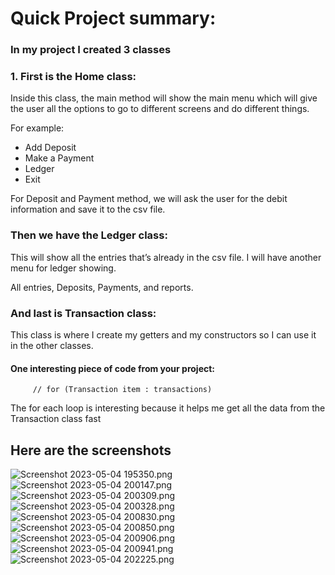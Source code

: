 # Quick Project summary:

### In my project I created 3 classes
### 1. First is the Home class:
Inside this class, the main method will show the main menu which will give the user all the options to go to different screens and do different things.

For example: 
- Add Deposit 
- Make a Payment 
- Ledger
-  Exit

For Deposit and Payment method, we will ask the user for the debit information and save it to the csv file.

### Then we have the Ledger class:

This will show all the entries that’s already in the csv file.
I will have another menu for ledger showing.

All entries, Deposits, Payments, and reports.

### And last is Transaction class:

This class is where I create my getters and my constructors so I can use it in the other classes.

#### One interesting piece of code from your project:

         // for (Transaction item : transactions)

The for each loop is interesting because it helps me get all the data from the Transaction class fast

## Here are the screenshots

![Screenshot 2023-05-04 195350.png](src%2Fmain%2Fresources%2FScreenshot%202023-05-04%20195350.png)
![Screenshot 2023-05-04 200147.png](src%2Fmain%2Fresources%2FScreenshot%202023-05-04%20200147.png)
![Screenshot 2023-05-04 200309.png](src%2Fmain%2Fresources%2FScreenshot%202023-05-04%20200309.png)
![Screenshot 2023-05-04 200328.png](src%2Fmain%2Fresources%2FScreenshot%202023-05-04%20200328.png)
![Screenshot 2023-05-04 200830.png](src%2Fmain%2Fresources%2FScreenshot%202023-05-04%20200830.png)
![Screenshot 2023-05-04 200850.png](src%2Fmain%2Fresources%2FScreenshot%202023-05-04%20200850.png)
![Screenshot 2023-05-04 200906.png](src%2Fmain%2Fresources%2FScreenshot%202023-05-04%20200906.png)
![Screenshot 2023-05-04 200941.png](src%2Fmain%2Fresources%2FScreenshot%202023-05-04%20200941.png)
![Screenshot 2023-05-04 202225.png](src%2Fmain%2Fresources%2FScreenshot%202023-05-04%20202225.png)
